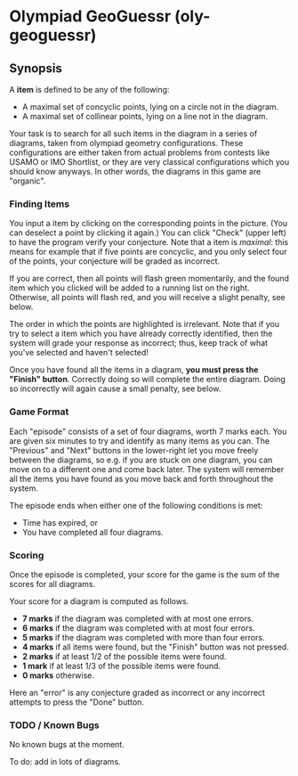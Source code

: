 # Olympiad GeoGuessr (oly-geoguessr)

## Synopsis

A **item** is defined to be any of the following:

+ A maximal set of concyclic points, lying on a circle not in the diagram.
+ A maximal set of collinear points, lying on a line not in the diagram.

Your task is to search for all such items in the diagram in a series of diagrams,
taken from olympiad geometry configurations.
These configurations are either taken from actual problems from contests like
USAMO or IMO Shortlist, or they are very classical configurations which you
should know anyways. In other words, the diagrams in this game are "organic".

### Finding Items

You input a item by clicking on the corresponding points in the picture.
(You can deselect a point by clicking it again.)
You can click "Check" (upper left) to have the program verify
your conjecture.  Note that a item is *maximal*:
this means for example that if five points are concyclic, and
you only select four of the points, your conjecture will be
graded as incorrect.

If you are correct, then all points will flash green momentarily,
and the found item which you clicked will be added to a
running list on the right.  Otherwise, all points will flash red,
and you will receive a slight penalty, see below.

The order in which the points are highlighted is irrelevant.
Note that if you try to select a item which
you have already correctly identified,
then the system will grade your response as incorrect;
thus, keep track of what you've selected and haven't selected!

Once you have found all the items in a diagram,
**you must press the "Finish" button**.
Correctly doing so will complete the entire diagram.
Doing so incorrectly will again cause a small penalty, see below.

### Game Format

Each "episode" consists of a set of four diagrams, worth 7 marks each.
You are given six minutes to try and identify as many items as you can.
The "Previous" and "Next" buttons in the lower-right let you move
freely between the diagrams, so e.g. if you are stuck on one diagram,
you can move on to a different one and come back later.
The system will remember all the items you have found as you move
back and forth throughout the system.

The episode ends when either one of the following conditions is met:

+ Time has expired, or
+ You have completed all four diagrams.

### Scoring

Once the episode is completed,
your score for the game is the sum of the scores for all diagrams.

Your score for a diagram is computed as follows.

+ **7 marks** if the diagram was completed with at most one errors.
+ **6 marks** if the diagram was completed with at most four errors.
+ **5 marks** if the diagram was completed with more than four errors.
+ **4 marks** if all items were found,
  but the "Finish" button was not pressed.
+ **2 marks** if at least 1/2 of the possible items were found.
+ **1 mark** if at least 1/3 of the possible items were found.
+ **0 marks** otherwise.

Here an "error" is any conjecture graded as incorrect
or any incorrect attempts to press the "Done" button.

### TODO / Known Bugs

No known bugs at the moment.

To do: add in lots of diagrams.
